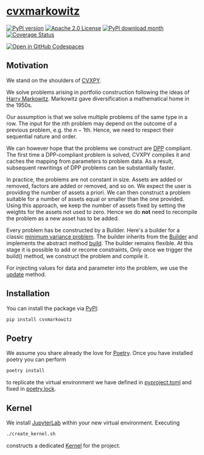 # [cvxmarkowitz](http://www.cvxgrp.org/cvxmarkowitz/)

[![PyPI version](https://badge.fury.io/py/cvxmarkowitz.svg)](https://badge.fury.io/py/cvxmarkowitz)
[![Apache 2.0 License](https://img.shields.io/badge/License-APACHEv2-brightgreen.svg)](https://github.com/cvxgrp/simulator/blob/master/LICENSE)
[![PyPI download month](https://img.shields.io/pypi/dm/cvxmarkowitz.svg)](https://pypi.python.org/pypi/cvxmarkowitz/)
[![Coverage Status](https://coveralls.io/repos/github/cvxgrp/simulator/badge.png?branch=main)](https://coveralls.io/github/cvxgrp/simulator?branch=main)

[![Open in GitHub Codespaces](https://github.com/codespaces/badge.svg)](https://codespaces.new/cvxgrp/cvxmarkowitz)

## Motivation

We stand on the shoulders of [CVXPY](https://www.cvxpy.org).

We solve problems arising in portfolio construction following the ideas of [Harry Markowitz](https://en.wikipedia.org/wiki/Harry_Markowitz).
Markowitz gave diversification a mathematical home in the 1950s.

Our assumption is that we solve multiple problems of the same type in a row. The input for the $n$th problem may depend
on the outcome of a previous problem, e.g. the $n-1$th. Hence, we need to respect their sequential nature and order.

We can however hope that the problems we construct are [DPP](https://www.cvxpy.org/tutorial/advanced/index.html#disciplined-parametrized-programming)
compliant. The first time a DPP-compliant problem is solved, CVXPY compiles it and caches the mapping from parameters to problem data. As a result, subsequent rewritings of DPP problems can be substantially faster.

In practice, the problems are not constant in size. Assets are added or removed, factors are added or removed, and so on.
We expect the user is providing the number of assets a priori.
We can then construct a problem suitable for a number of assets equal or smaller than the one provided.
Using this approach, we keep the number of assets fixed by setting the weights for the assets not used to zero.
Hence we do **not** need to recompile the problem as a new asset has to be added.

Every problem has be constructed by a Builder. Here's a builder for a classic [minimum variance problem](cvx/markowitz/portfolios/min_var.py).
The builder inherits from the [Builder](cvxmarkowitz/markowitz/builder.py) and implements the abstract method [build](cvxmarkowitz/markowitz/builder.py#L15).
The builder remains flexible. At this stage it is possible to add or recome constraints,  Only once we trigger the build() method, we construct
the problem and compile it.

For injecting values for data and parameter into the problem, we use the [update](cvxmarkowitz/markowitz/builder.py#L19) method.





## Installation

You can install the package via [PyPI](https://pypi.org/project/cvxmarkowitz/):

```bash
pip install cvxmarkowitz
```


## Poetry

We assume you share already the love for [Poetry](https://python-poetry.org).
Once you have installed poetry you can perform

```bash
poetry install
```

to replicate the virtual environment we have defined in [pyproject.toml](pyproject.toml) and fixed in [poetry.lock](poetry.lock).

## Kernel

We install [JupyterLab](https://jupyter.org) within your new virtual environment. Executing

```bash
./create_kernel.sh
```

constructs a dedicated [Kernel](https://docs.jupyter.org/en/latest/projects/kernels.html) for the project.
